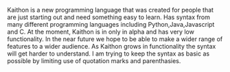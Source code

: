 Kaithon is a new programming language that was created for people that are just starting out and need something easy to learn. Has syntax from many different programming languages including Python,Java,Javascript and C.
At the moment, Kaithon is in only in alpha and has very low functionality. In the near future we hope to be able to make a wider range of features to a wider audience.
As Kaithon grows in functionality the syntax will get harder to understand. I am trying to keep the syntax as basic as possible by limiting use of quotation marks and parenthasies.
